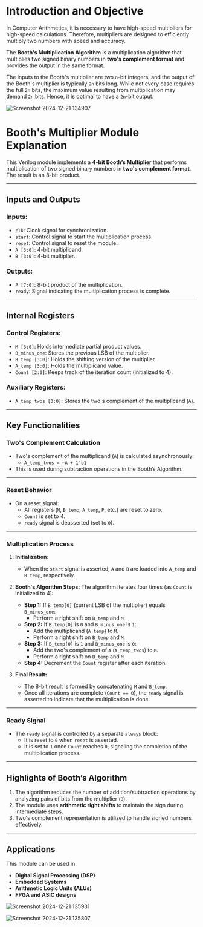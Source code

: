 # Introduction and Objective

In Computer Arithmetics, it is necessary to have high-speed multipliers for high-speed calculations. Therefore, multipliers are designed to efficiently multiply two numbers with speed and accuracy. 

The **Booth's Multiplication Algorithm** is a multiplication algorithm that multiplies two signed binary numbers in **two's complement format** and provides the output in the same format. 

The inputs to the Booth's multiplier are two `n`-bit integers, and the output of the Booth's multiplier is typically `2n` bits long. While not every case requires the full `2n` bits, the maximum value resulting from multiplication may demand `2n` bits. Hence, it is optimal to have a `2n`-bit output.

![Screenshot 2024-12-21 134907](https://github.com/user-attachments/assets/ca7c3b51-9d07-4db7-8a0f-da219c9a6e11)

# Booth's Multiplier Module Explanation

This Verilog module implements a **4-bit Booth’s Multiplier** that performs multiplication of two signed binary numbers in **two's complement format**. The result is an 8-bit product.

---

## **Inputs and Outputs**

### **Inputs:**
- `clk`: Clock signal for synchronization.
- `start`: Control signal to start the multiplication process.
- `reset`: Control signal to reset the module.
- `A [3:0]`: 4-bit multiplicand.
- `B [3:0]`: 4-bit multiplier.

### **Outputs:**
- `P [7:0]`: 8-bit product of the multiplication.
- `ready`: Signal indicating the multiplication process is complete.

---

## **Internal Registers**

### Control Registers:
- `M [3:0]`: Holds intermediate partial product values.
- `B_minus_one`: Stores the previous LSB of the multiplier.
- `B_temp [3:0]`: Holds the shifting version of the multiplier.
- `A_temp [3:0]`: Holds the multiplicand value.
- `Count [2:0]`: Keeps track of the iteration count (initialized to 4).

### Auxiliary Registers:
- `A_temp_twos [3:0]`: Stores the two's complement of the multiplicand (`A`).

---

## **Key Functionalities**

### **Two's Complement Calculation**
- Two's complement of the multiplicand (`A`) is calculated asynchronously:
  - `A_temp_twos = ~A + 1'b1`
- This is used during subtraction operations in the Booth’s Algorithm.

---

### **Reset Behavior**
- On a reset signal:
  - All registers (`M`, `B_temp`, `A_temp`, `P`, etc.) are reset to zero.
  - `Count` is set to 4.
  - `ready` signal is deasserted (set to `0`).

---

### **Multiplication Process**
1. **Initialization:**
   - When the `start` signal is asserted, `A` and `B` are loaded into `A_temp` and `B_temp`, respectively.

2. **Booth's Algorithm Steps:**
   The algorithm iterates four times (as `Count` is initialized to 4):
   - **Step 1:** If `B_temp[0]` (current LSB of the multiplier) equals `B_minus_one`:
     - Perform a right shift on `B_temp` and `M`.
   - **Step 2:** If `B_temp[0]` is `0` and `B_minus_one` is `1`:
     - Add the multiplicand (`A_temp`) to `M`.
     - Perform a right shift on `B_temp` and `M`.
   - **Step 3:** If `B_temp[0]` is `1` and `B_minus_one` is `0`:
     - Add the two's complement of `A` (`A_temp_twos`) to `M`.
     - Perform a right shift on `B_temp` and `M`.
   - **Step 4:** Decrement the `Count` register after each iteration.

3. **Final Result:**
   - The 8-bit result is formed by concatenating `M` and `B_temp`.
   - Once all iterations are complete (`Count == 0`), the `ready` signal is asserted to indicate that the multiplication is done.

---

### **Ready Signal**
- The `ready` signal is controlled by a separate `always` block:
  - It is reset to `0` when `reset` is asserted.
  - It is set to `1` once `Count` reaches `0`, signaling the completion of the multiplication process.

---

## **Highlights of Booth’s Algorithm**
1. The algorithm reduces the number of addition/subtraction operations by analyzing pairs of bits from the multiplier (`B`).
2. The module uses **arithmetic right shifts** to maintain the sign during intermediate steps.
3. Two's complement representation is utilized to handle signed numbers effectively.

---

## **Applications**
This module can be used in:
- **Digital Signal Processing (DSP)**
- **Embedded Systems**
- **Arithmetic Logic Units (ALUs)**
- **FPGA and ASIC designs**

![Screenshot 2024-12-21 135931](https://github.com/user-attachments/assets/d121e8f1-7535-4457-8c89-f7f912d2aae8)

![Screenshot 2024-12-21 135807](https://github.com/user-attachments/assets/719e52e1-adf5-4c24-8582-9b47053af6bc)

